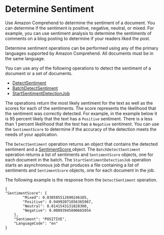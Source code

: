 # Determine Sentiment<a name="how-sentiment"></a>

Use Amazon Comprehend to determine the sentiment of a document\. You can determine if the sentiment is positive, negative, neutral, or mixed\. For example, you can use sentiment analysis to determine the sentiments of comments on a blog posting to determine if your readers liked the post\.

Determine sentiment operations can be performed using any of the primary languages supported by Amazon Comprehend\. All documents must be in the same language\.

You can use any of the following operations to detect the sentiment of a document or a set of documents\.
+ [ DetectSentiment ](API_DetectSentiment.md)
+ [ BatchDetectSentiment ](API_BatchDetectSentiment.md)
+ [ StartSentimentDetectionJob ](API_StartSentimentDetectionJob.md)

The operations return the most likely sentiment for the text as well as the scores for each of the sentiments\. The score represents the likelihood that the sentiment was correctly detected\. For example, in the example below it is 95 percent likely that the text has a `Positive` sentiment\. There is a less than 1 percent likelihood that the text has a `Negative` sentiment\. You can use the `SentimentScore` to determine if the accuracy of the detection meets the needs of your application\.

The `DetectSentiment` operation returns an object that contains the detected sentiment and a [ SentimentScore ](API_SentimentScore.md) object\. The `BatchDetectSentiment` operation returns a list of sentiments and `SentimentScore` objects, one for each document in the batch\. The `StartSentimentDetectionJob` operation starts an asynchronous job that produces a file containing a list of sentiments and `SentimentScore` objects, one for each document in the job\.

The following example is the response from the `DetectSentiment` operation\.

```
{
"SentimentScore": {
        "Mixed": 0.030585512690246105,
        "Positive": 0.94992071056365967,
        "Neutral": 0.0141543131828308,
        "Negative": 0.00893945890665054
    },
    "Sentiment": "POSITIVE",
    "LanguageCode": "en"
}
```